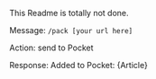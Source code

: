 This Readme is totally not done.

Message:
  `/pack [your url here]`

Action:
  send to Pocket

Response:
  Added to Pocket: {Article}
